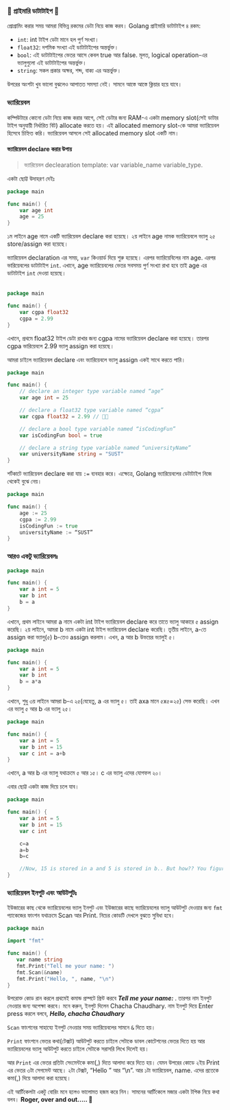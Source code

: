 ###  🔢 প্রাইমারি ডাটাটাইপ 🎨
প্রোগ্রামিং করার সময় আমরা বিভিন্ন রকমের ডেটা নিয়ে কাজ করব। Golang প্রাইমারি ডাটাটাইপ ৪ রকম:
- `int`: int টাইপ ডেটা মানে হল পুর্ণ সংখ্যা।
- `float32`: দশমিক সংখ্যা এই ডাটাটাইপের অন্তর্ভুক্ত।
- `bool`: এই ডাটাটাইপের ভেতর আসে কেবল true আর false. মূলত, logical operation-এর ভ্যালুগুলো এই ডাটাটাইপের অন্তর্ভুক্ত।
- `string`: সকল প্রকার অক্ষর, শব্দ, বাক্য এর অন্তর্ভুক্ত।

উপরের অংশটা খুব ভালো বুঝলেও আপাতত সমস্যা নেই। সামনে আস্তে আস্তে ক্লিয়ার হয়ে যাবে।

### ভ্যারিয়েবল 

কম্পিউটারে কোনো ডেটা নিয়ে কাজ করার আগে, সেই ডেটার জন্য RAM-এ একটা memory slot(সেই ডাটার টাইপ অনুযায়ী নির্ধারিত বিট) allocate করতে হয়। এই allocated memory slot-কে আমরা ভ্যারিয়েবল হিসেবে চিহ্নিত করি। ভ্যারিয়েবল আসলে সেই allocated memory slot একটি নাম।

#### ভ্যারিয়েবল declare করার উপায়
>ভ্যারিয়েবল declearation template: var variable_name variable_type.

একটা ছোট্ট উদাহরণ দেইঃ 
```go
package main 

func main() {
    var age int
    age = 25
}
```
১ম লাইনে age নামে একটি ভ্যারিয়েবল declare করা হয়েছে। ২য় লাইনে age নামক ভ্যারিয়েবলে ভ্যালু ২৫ store/assign করা হয়েছে।

ভ্যারিয়েবল declaration এর সময়, `var` কিওয়ার্ড দিয়ে শুরু হয়েছে। এরপর ভ্যারিয়েবিলের নাম age. এরপর ভারিয়েবলের ডাটাটাইপ `int`. এখানে, age ভ্যারিয়েবলের ভেতর সবসময় পুর্ণ সংখ্যা রাখা হবে তাই age এর ডাটাটাইপ `int` দেওয়া হয়েছে।<br><br>
```go
package main 

func main() {
    var cgpa float32
    cgpa = 2.99
}
```
এখানে, প্রথমে float32 টাইপ ডেটা রাখার জন্য cgpa নামের ভ্যারিয়েবল declare করা হয়েছে। তারপর cgpa ভারিয়েবলে 2.99 ভ্যালু assign করা হয়েছে।

আমরা চাইলে ভ্যারিয়েবল declare এবং ভ্যারিয়েবলে ভ্যালু assign  একই সাথে করতে পারি।


```go
package main 

func main() {
    // declare an integer type variable named “age”
    var age int = 25

    // declare a float32 type variable named “cgpa”
    var cgpa float32 = 2.99 // 🥺😭

    // declare a bool type variable named “isCodingFun”
    var isCodingFun bool = true

    // declare a string type variable named “universityName”
    var universityName string = "SUST"
}
```

শর্টকাটে ভ্যারিয়েবল declare করা যায় `:=` ব্যবহার করে। এক্ষেত্রে, Golang ভ্যারিয়েবলের ডেটাটাইপ নিজে থেকেই বুঝে নেয়।

```go
package main 

func main() {
    age := 25
    cgpa := 2.99
    isCodingFun := true
    universityName := “SUST”
}
``` 

### আরও একটু ভ্যারিয়েবলঃ

```go
package main 

func main() {
    var a int = 5
    var b int
    b = a
}
```
এখানে, প্রথম লাইনে আমরা a নামে একটা int টাইপ ভ্যারিয়েবল declare করে তাতে ভ্যালু আকারে ৫ assign করেছি। ২য় লাইনে, আমরা b নামে একটা int টাইপ ভ্যারিয়েবল declare করেছি। তৃতীয় লাইনে, a-তে assign করা ভ্যালু(৫) b-তেও assign করলাম। এখন, a আর b উভয়ের ভ্যালুই ৫।

```go
package main 

func main() {
    var a int = 5
    var b int
    b = a*a
}
```
এখানে, শুধু ৩য় লাইনে আমরা b-এ ২৫(যেহেতু, a এর ভ্যালু ৫। তাই axa মানে ৫x৫=২৫) সেভ করেছি। এখন এর ভ্যালু ৫ আর b এর ভ্যালু ২৫।

```go
package main 

func main() {
    var a int = 5
    var b int = 15
    var c int = a+b
}
```
এখানে, a আর b এর ভ্যালু যথাক্রমে ৫ আর ১৫। c এর ভ্যালু এদের যোগফল ২০।


এবার ছোট্ট একটা কাজ দিয়ে চলে যাব।
```go
package main 

func main() {
    var a int = 5
    var b int = 15
    var c int

    c=a
    a=b
    b=c

    //Now, 15 is stored in a and 5 is stored in b.. But how?? You figure it out.
} 
```
### ভ্যারিয়েবল ইনপুট এবং আউটপুটঃ
ইউজারের কাছ থেকে ভ্যারিয়েবলের ভ্যালু ইনপুট এবং ইউজারের কাছে ভ্যারিয়েবলের ভ্যালু আউটপুট দেওয়ার জন্য `fmt` প্যাকেজের ফাংশন যথাক্রমে Scan আর Print. নিচের কোডটি দেখলে বুঝতে সুবিধা হবে।
```go
package main

import "fmt"

func main() {
   var name string
   fmt.Print("Tell me your name: ")
   fmt.Scan(&name)
   fmt.Print("Hello, ", name, "\n")
}
```
উপরোক্ত কোড রান করলে প্রথমেই কমান্ড প্রম্পটে প্রিন্ট করবে ***Tell me your name:&nbsp;***. তারপর নাম ইনপুট নেওয়ার জন্য অপেক্ষা করবে। মনে করুন, ইনপুট দিলেন Chacha Chaudhary. নাম ইনপুট দিয়ে Enter press করলে বলবে, ***Hello, chacha Chaudhary***

`Scan` ফাংশনের সাহায্যে ইনপুট নেওয়ার সময় ভ্যারিয়েবলের সামনে `&` দিতে হয়।

`Print` ফাংশনে ভেতর কথা(টেক্সট) আউটপুট করতে চাইলে সেটাকে ডাবল কোটেশনের ভেতর দিতে হয় আর ভ্যারিয়েবলের ভ্যালু আউটপুট করতে চাইলে সেটাকে সরাসরি লিখে দিলেই হয়।

আর `Print` এর ভেতর প্রতিটা সেংমেন্টকে কমা(,) দিতে আলাদা করে দিতে হয়।  যেমন উপরের কোডে ২ইয় Print এর ভেতর ৩টা সেগমেন্ট আছে। ২টা টেক্সট,  “Hello ” আর “\n”. আর ১টা ভ্যারিয়েবল, name. এদের প্রতেকে কমা(,) দিয়ে আলাদা করা হয়েছে।

এই আর্টিকেলটা একটু বোরিং মনে হলেও ভালোমত হজম করে নিন। সামনের আর্টিকেলে মজার একটা টপিক নিয়ে কথা বলব। **Roger, over and out..... 🫡**